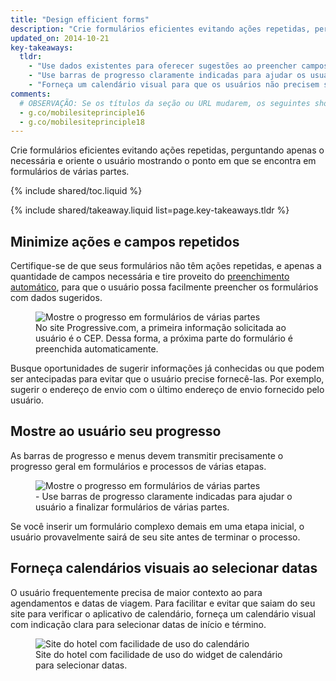 ```yaml
---
title: "Design efficient forms"
description: "Crie formulários eficientes evitando ações repetidas, perguntando apenas o necessária e oriente o usuário mostrando o ponto em que se encontra em formulários de várias partes."
updated_on: 2014-10-21
key-takeaways:
  tldr:
    - "Use dados existentes para oferecer sugestões ao preencher campos e certifique-se de habilitar o preenchimento automático."
    - "Use barras de progresso claramente indicadas para ajudar os usuários a finalizar formulários de várias partes."
    - "Forneça um calendário visual para que os usuários não precisem sair do seu site e ir para o aplicativo de calendário em seus smartphones."
comments:
  # OBSERVAÇÃO: Se os títulos da seção ou URL mudarem, os seguintes shortlinks devem ser atualizados
  - g.co/mobilesiteprinciple16
  - g.co/mobilesiteprinciple18
---
```


<p class="intro">
  Crie formulários eficientes evitando ações repetidas, perguntando apenas o necessária e oriente o usuário mostrando o ponto em que se encontra em formulários de várias partes.
</p>

{% include shared/toc.liquid %}

{% include shared/takeaway.liquid list=page.key-takeaways.tldr %}

## Minimize ações e campos repetidos

Certifique-se de que seus formulários não têm ações repetidas, e apenas a quantidade de campos 
necessária e tire proveito do 
[preenchimento automático](/web/fundamentals/input/form/label-and-name-inputs.html#use-metadata-to-enable-auto-complete),
para que o usuário possa facilmente preencher os formulários com dados sugeridos.

<figure>
  <img src="imgs/forms-multipart-good.png" srcset="imgs/forms-multipart-good.png 1x, imgs/forms-multipart-good-2x.png 2x" alt="Mostre o progresso em formulários de várias partes">
  <figcaption>
    No site Progressive.com, a primeira informação solicitada ao usuário é o CEP. Dessa forma, a próxima parte do formulário é preenchida automaticamente.
  </figcaption>
</figure>

Busque oportunidades de sugerir informações já conhecidas ou que podem
ser antecipadas para evitar que o usuário precise fornecê-las.  Por exemplo, 
sugerir o endereço de envio com o último endereço de envio fornecido pelo
usuário.

## Mostre ao usuário seu progresso

As barras de progresso e menus devem transmitir precisamente o progresso geral em 
formulários e processos de várias etapas.

<figure>
  <img src="imgs/forms-multipart-good.png" srcset="imgs/forms-multipart-good.png 1x, imgs/forms-multipart-good-2x.png 2x" alt="Mostre o progresso em formulários de várias partes">
  <figcaption>
    - Use barras de progresso claramente indicadas para ajudar o usuário a finalizar formulários de várias partes.
  </figcaption>
</figure>

Se você inserir um formulário complexo demais em uma etapa inicial, o usuário 
provavelmente sairá de seu site antes de terminar o processo. 


## Forneça calendários visuais ao selecionar datas

O usuário frequentemente precisa de maior contexto ao para agendamentos e datas de viagem. 
Para facilitar e evitar que saiam do seu site para verificar o 
aplicativo de calendário, forneça um calendário visual com indicação clara para selecionar 
datas de início e término. 

<figure>
  <img src="imgs/forms-calendar-good.png" srcset="imgs/forms-calendar-good.png 1x, imgs/forms-calendar-good-2x.png 2x" alt="Site do hotel com facilidade de uso do calendário">
  <figcaption>
    Site do hotel com facilidade de uso do widget de calendário para selecionar datas.
  </figcaption>
</figure>


